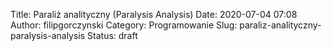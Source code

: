 Title: Paraliż analityczny (Paralysis Analysis)
Date: 2020-07-04 07:08
Author: filipgorczynski
Category: Programowanie
Slug: paraliz-analityczny-paralysis-analysis
Status: draft


